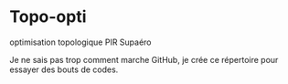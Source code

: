 # Topo-opti
optimisation topologique PIR Supaéro

Je ne sais pas trop comment marche GitHub, je crée ce répertoire pour essayer des bouts de codes.
